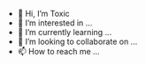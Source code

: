 - 👋 Hi, I’m Toxic
- 👀 I’m interested in ...
- 🌱 I’m currently learning ...
- 💞️ I’m looking to collaborate on ...
- 📫 How to reach me ...


